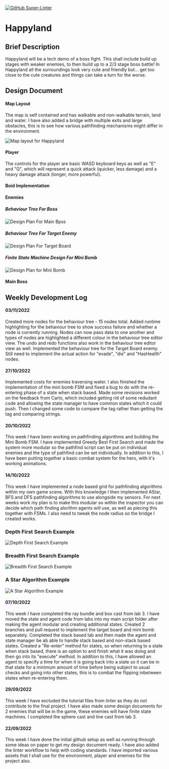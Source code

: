 [![GitHub Super-Linter](https://github.com/Birmingham-City-Uni/milestone-repository-nadianadeem/actions/workflows/.github/workflows/linter.yml/badge.svg)](https://github.com/marketplace/actions/super-linter)

<h1> Happyland </h1>
<h2> Brief Description </h2>
<p> Happyland will be a tech demo of a boss fight. This shall include build up stages with weaker enemies, to then build up to a 2/3 stage boss battle! In Happyland all the surroundings look very cute and friendly but... get too close to the cute creatures and things can take a turn for the worse. </p>

<h2> Design Document </h2>

<h4> Map Layout </h4>
<p> The map is self contained and has walkable and non-walkable terrain, land and water. I have also added a bridge with multiple exits and large obstacles, this is to see how various pathfinding mechanisms might differ in the environment.
</p>
<img src = "AIPhotos/MapOverviewV1.png" title = "Map layout for Happyland">

<h4> Player </h4>
The controls for the player are basic WASD keyboard keys as well as "E" and "Q", which will represent a quick attack (quicker, less damage) and a heavy damage attack (longer, more powerful).

<h4> Boid Implementation </h4>

<h4> Enemies </h4>
<h5> Behaviour Tree For Boss </h5>
<img src = "AIPhotos/BossBT.PNG" title ="Design Plan For Main Bpss">
<h5> Behaviour Tree For Target Enemy </h5>
<img src = "AIPhotos/TargetBoardBT.png" title ="Design Plan For Target Board">
<h5> Finite State Machine Design For Mini Bomb </h5>
<img src = "AIPhotos/MiniBombFSMDesignV2.PNG" title= "Design Plan for Mini Bomb">

<h4> Main Boss </h4>

<h2> Weekly Development Log </h2>
<h4> 03/11/2022 </h4>
Created more nodes for the behaviour tree - 15 nodes total. Added runtime highlighting for the behaviour tree to show success failure and whether a node is currently running. Nodes can now pass data to one another and types of nodes are highlighted a different colour in the behaviour tree editor view. The undo and redo functions also work in the behaviour tree editor view as well. Implemented the behaviour tree for the Target Board enemy. Still need to implement the actual action for "evade", "die" and "HasHealth" nodes.

<h4> 27/10/2022 </h4>
Implemented costs for enemies traversing water. I also finished the implementation of the mini bomb FSM and fixed a bug to do with the re-entering phase of a state when stack based. Made some revisions worked on the feedback from Carlo, which included getting rid of some redudant code and allowing the state manager to have common states which it could push. Then I changed some code to compare the tag rather than getting the tag and comparing strings. 

<h4> 20/10/2022 </h4>
This week I have been working on pathfinding algorithms and building the Mini Bomb FSM. I have implemented Greedy Best First Search and made the system more modular so the pathfind script can be put on individual enemies and the type of pathfind can be set individually. In addition to this, I have been putting together a basic combat system for the hero, with it's working animations.

<h4> 14/10/2022 </h4>
This week I have implemented a node based grid for pathfinding algorithms within my own game scene. With this knowledge I then implemented AStar, BFS and DFS pathfinding algorithms to use alongside my sensors. For next weeks work my plan is to make this modular so within the inspector you can decide which path finding alorithm agents will use, as well as piecing this together with FSMs. I also need to tweak the node radius so the bridge I created works.

<h3> Depth First Search Example </h3>
<img src = "AIPhotos/FindPathDFS.png" title= "Depth First Search Example">

<h3> Breadth First Search Example </h3>
<img src = "AIPhotos/FindPathBFS.png" title= "Breadth First Search Example">

<h3> A Star Algorithm Example </h3>
<img src = "AIPhotos/FindPathAstar.png" title= "A Star Algorithm Example">

<h4> 07/10/2022 </h4>
This week I have completed the ray bundle and box cast from lab 3. I have moved the state and agent code from labs into my main script folder after making the agent modular and creating additional states. Created 2 branches and pull request to implement the target board and mini bomb separately. Completed the stack based lab and then made the agent and state manager be ab able to handle stack based and non-stack based states. Created a "Re-enter" method for states, so when returning to a state when stack based, there is an option to and finish what it was doing and then go into its "execute" method. In addition to this, I have allowed an agent to specify a time for when it is going back into a state so it can be in that state for a minimum amount of time before being subject to usual checks and going into other states, this is to combat the flipping inbetween states when re-entering them.

<h4> 29/09/2022 </h4>
This week I have excluded the tutorial files from linter as they do not contribute to the final project. I have also made some design documents for 2 enemies that will be in the game, these enemies will have finite state machines. I completed the sphere cast and line cast from lab 3.

<h4> 22/09/2022 </h4>
<p> This week I have done the initial github setup as well as running through some ideas on paper to get my design document ready. I have also added the linter workflow to help with coding standards. I have imported various assets that I shall use for the environment, player and enemies for the project also. </p>
